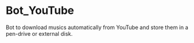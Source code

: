 # Bot_YouTube
Bot to download musics automatically from YouTube and store them in a pen-drive or external disk.
